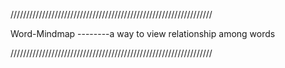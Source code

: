 ////////////////////////////////////////////////////////////////
   
  Word-Mindmap --------a way to view relationship among words

////////////////////////////////////////////////////////////////

